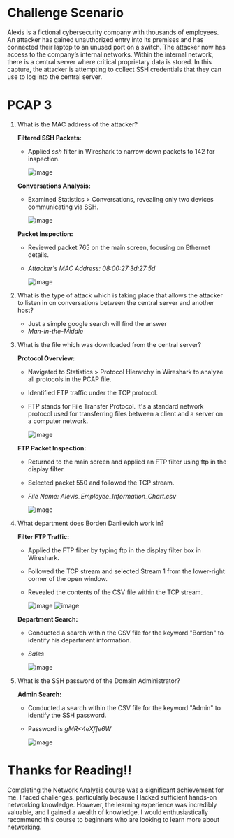 # Challenge Scenario
Alexis is a fictional cybersecurity company with thousands of employees. An attacker has gained unauthorized entry into its premises and has connected their laptop to an unused port on a switch. The attacker now has access to the company’s internal networks. Within the internal network, there is a central server where critical proprietary data is stored. In this capture, the attacker is attempting to collect SSH credentials that they can use to log into the central server.
# PCAP 3
1. What is the MAC address of the attacker?

   **Filtered SSH Packets:**
   - Applied *ssh*  filter in Wireshark to narrow down packets to 142 for inspection.
     
     ![image](https://github.com/ZuanAce/SecurityBlueTeam_challenge/assets/147037911/2a0cbc11-be19-4ff5-96f9-79517f80a034)
   
   **Conversations Analysis:**
   - Examined Statistics > Conversations, revealing only two devices communicating via SSH.
     
     ![image](https://github.com/ZuanAce/SecurityBlueTeam_challenge/assets/147037911/3fb02e1d-2567-4014-9eb3-d06dd9efa409)
   
   **Packet Inspection:**
   - Reviewed packet 765 on the main screen, focusing on Ethernet details.
   - *Attacker's MAC Address: 08:00:27:3d:27:5d*
     
     ![image](https://github.com/ZuanAce/SecurityBlueTeam_challenge/assets/147037911/f436695b-2c3e-45ac-91d9-b95ac2139018)

2. What is the type of attack which is taking place that allows the attacker to listen in on conversations between the central server and another host?

   - Just a simple google search will find the answer
   - *Man-in-the-Middle*
     
3. What is the file which was downloaded from the central server?

   **Protocol Overview:**
   - Navigated to Statistics > Protocol Hierarchy in Wireshark to analyze all protocols in the PCAP file.
   - Identified FTP traffic under the TCP protocol.
   - FTP stands for File Transfer Protocol. It's a standard network protocol used for transferring files between a client and a server on a computer network.
     
     ![image](https://github.com/ZuanAce/SecurityBlueTeam_challenge/assets/147037911/bf9f1f5c-20eb-48de-90a4-38f7418eeaa5)
   
   **FTP Packet Inspection:**
   - Returned to the main screen and applied an FTP filter using ftp in the display filter.
   - Selected packet 550 and followed the TCP stream.
   - *File Name: Alevis_Employee_Information_Chart.csv*
     
     ![image](https://github.com/ZuanAce/SecurityBlueTeam_challenge/assets/147037911/c98c92e4-22e4-4454-a140-9383dafd4442)

4. What department does Borden Danilevich work in?

   **Filter FTP Traffic:**
   - Applied the FTP filter by typing ftp in the display filter box in Wireshark.
   - Followed the TCP stream and selected Stream 1 from the lower-right corner of the open window.
   - Revealed the contents of the CSV file within the TCP stream.
     
     ![image](https://github.com/ZuanAce/SecurityBlueTeam_challenge/assets/147037911/6d8cb22d-32db-4585-8674-3d2d1f15583d)
     ![image](https://github.com/ZuanAce/SecurityBlueTeam_challenge/assets/147037911/77d0a92a-2dd9-4ec9-8b9c-ba613d51ca3a)
   
   **Department Search:**
   - Conducted a search within the CSV file for the keyword "Borden" to identify his department information.
   - *Sales*
     
     ![image](https://github.com/ZuanAce/SecurityBlueTeam_challenge/assets/147037911/56cd6cf7-422c-486b-a134-0415ccfec64f)

6. What is the SSH password of the Domain Administrator?

   **Admin Search:**
   - Conducted a search within the CSV file for the keyword "Admin" to identify the SSH password.
   - Password is *gMR<4eXf]e6W*
     
     ![image](https://github.com/ZuanAce/SecurityBlueTeam_challenge/assets/147037911/3238dca4-f89f-4abd-acb6-7f67d85e4315)

# Thanks for Reading!!
Completing the Network Analysis course was a significant achievement for me. I faced challenges, particularly because I lacked sufficient hands-on networking knowledge. However, the learning experience was incredibly valuable, and I gained a wealth of knowledge. I would enthusiastically recommend this course to beginners who are looking to learn more about networking.
